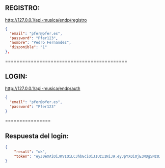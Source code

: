 ## REGISTRO: 

http://127.0.0.1/api-musica/endp/registro
```json
{
  "email": "pfer@pfer.es",
  "password": "Pfer123",
  "nombre": "Pedro Fernandez",
  "disponible": "1"
},
```

===========================================

## LOGIN:

http://127.0.0.1/api-musica/endp/auth

```json
{
  "email": "pfer@pfer.es",
  "password": "Pfer123"
}
```
================ 
## Respuesta del login: 
```json
{
    "result": "ok",
    "token": "eyJ0eXAiOiJKV1QiLCJhbGciOiJIUzI1NiJ9.eyJpYXQiOjE3MDg5NzU3NDEsImRhdGEiOnsiaWQiOiIxMyIsImVtYWlsIjoicGZlckBwZmVyLmVzIn19.g1zZ2os5Bq1amaz10yYPuFp-tMbKleOt38N7zbtTnOA"
}
```